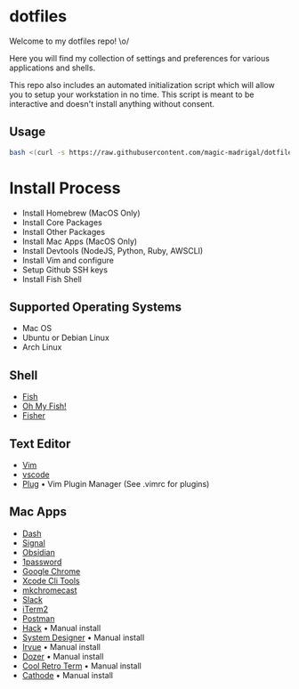 # dotfiles

Welcome to my dotfiles repo! \o/ 

Here you will find my collection of settings and preferences for various applications and shells.

This repo also includes an automated initialization script which will allow you to setup your workstation in no time. This script is meant to be interactive and doesn't install anything without consent.

## Usage

```bash
bash <(curl -s https://raw.githubusercontent.com/magic-madrigal/dotfiles/master/init.sh)
```

# Install Process
+ Install Homebrew (MacOS Only)
+ Install Core Packages
+ Install Other Packages
+ Install Mac Apps (MacOS Only)
+ Install Devtools (NodeJS, Python, Ruby, AWSCLI)
+ Install Vim and configure
+ Setup Github SSH keys
+ Install Fish Shell

## Supported Operating Systems
+ Mac OS
+ Ubuntu or Debian Linux
+ Arch Linux

## Shell
+ [Fish](https://fishshell.com/)
+ [Oh My Fish!](https://github.com/oh-my-fish/oh-my-fish)
+ [Fisher](https://github.com/jorgebucaran/fisher)

## Text Editor
+ [Vim](https://www.vim.org/)
+ [vscode](https://code.visualstudio.com/)
+ [Plug](https://github.com/junegunn/vim-plug) • Vim Plugin Manager (See .vimrc for plugins)

## Mac Apps
+ [Dash](https://kapeli.com/dash)
+ [Signal](https://signal.org/)
+ [Obsidian](https://obsidian.md/)
+ [1password](https://1password.com/)
+ [Google Chrome](https://www.google.com/chrome/)
+ [Xcode Cli Tools](https://developer.apple.com/download/more/)
+ [mkchromecast](https://mkchromecast.com/)
+ [Slack](https://slack.com/)
+ [iTerm2](https://www.iterm2.com/)
+ [Postman](https://www.getpostman.com/)
+ [Hack](https://apps.apple.com/us/app/hack-for-hacker-news-reader/id1464477788) • Manual install
+ [System Designer](https://github.com/design-first/system-designer) • Manual install
+ [Irvue](http://irvue.tumblr.com/) • Manual install
+ [Dozer](https://github.com/Mortennn/Dozer) • Manual install
+ [Cool Retro Term](https://github.com/Swordfish90/cool-retro-term) • Manual install
+ [Cathode](http://www.secretgeometry.com/apps/cathode/) • Manual install




